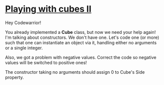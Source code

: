 # [Playing with cubes II](https://www.codewars.com/kata/playing-with-cubes-ii "https://www.codewars.com/kata/55c0ac142326fdf18d0000af")

Hey Codewarrior!

You already implemented a <b>Cube</b> class, but now we need your help again! I'm talking about constructors. We don't have one. Let's code
one (or more) such that one can instantiate an object via it, handling either no arguments or a single integer.

Also, we got a problem with negative values. Correct the code so negative values will be switched to positive ones!

The constructor taking no arguments should assign 0 to Cube's Side property.